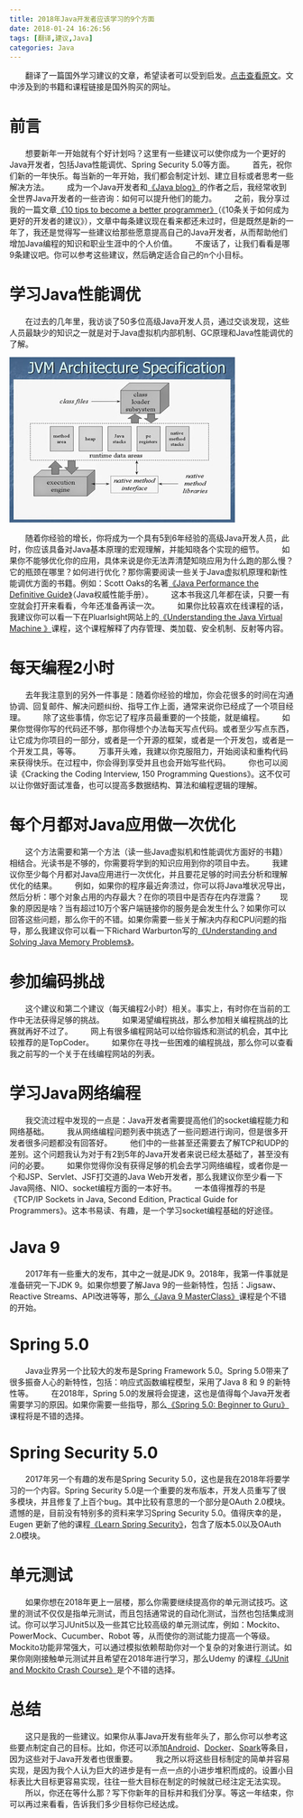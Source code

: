 ```yaml
---
title: 2018年Java开发者应该学习的9个方面
date: 2018-01-24 16:26:56
tags: [翻译,建议,Java] 
categories: Java
---
```


&emsp;&emsp;翻译了一篇国外学习建议的文章，希望读者可以受到启发。<a href="https://dzone.com/articles/5-things-java-programmer-should-learn-in-2018">点击查看原文</a>。文中涉及到的书籍和课程链接是国外购买的网址。

# 前言
&emsp;&emsp;想要新年一开始就有个好计划吗？这里有一些建议可以使你成为一个更好的Java开发者，包括Java性能调优、Spring Security 5.0等方面。
&emsp;&emsp;首先，祝你们新的一年快乐。每当新的一年开始，我们都会制定计划、建立目标或者思考一些解决方法。
&emsp;&emsp;成为一个Java开发者和<a href="http://www.java67.com/">《Java blog》</a>的作者之后，我经常收到全世界Java开发者的一些咨询：如何可以提升他们的能力。
&emsp;&emsp;之前，我分享过我的一篇文章<a href="https://javarevisited.blogspot.com/2014/01/10-tips-to-improve-programming-skill-become-better-programmer.html
">《10 tips to become a better programmer》</a>（《10条关于如何成为更好的开发者的建议》），文章中每条建议现在看来都还未过时，但是既然是新的一年了，我还是觉得写一些建议给那些愿意提高自己的Java开发者，从而帮助他们增加Java编程的知识和职业生涯中的个人价值。
&emsp;&emsp;不废话了，让我们看看是哪9条建议吧。你可以参考这些建议，然后确定适合自己的n个小目标。

<!-- more -->

# 学习Java性能调优
&emsp;&emsp;在过去的几年里，我访谈了50多位高级Java开发人员，通过交谈发现，这些人员最缺少的知识之一就是对于Java虚拟机内部机制、GC原理和Java性能调优的了解。

![JVM结构](/images/00005/JVM_architecture.jpg)

&emsp;&emsp;随着你经验的增长，你将成为一个具有5到6年经验的高级Java开发人员，此时，你应该具备对Java基本原理的宏观理解，并能知晓各个实现的细节。
&emsp;&emsp;如果你不能够优化你的应用，具体来说是你无法弄清楚知晓应用为什么跑的那么慢？它的瓶颈在哪里？如何进行优化？那你需要阅读一些关于Java虚拟机原理和新性能调优方面的书籍。例如：Scott Oaks的名著<a href="https://www.amazon.com/Java-Performance-The-Definitive-Guide/dp/1449358454?tag=javamysqlanta-20">《Java Performance the Definitive Guide》</a>（Java权威性能手册）。
&emsp;&emsp;这本书我这几年都在读，只要一有空就会打开来看看，今年还准备再读一次。
&emsp;&emsp;如果你比较喜欢在线课程的话，我建议你可以看一下在Pluarlsight网站上的<a href="https://www.pluralsight.com/courses/understanding-java-vm-memory-management?aid=7010a000001xAGNAA2&utm_medium=digital_affiliate&utm_source=ShareASale&utm_campaign=880419">《Understanding the Java Virtual Machine 》</a>课程，这个课程解释了内存管理、类加载、安全机制、反射等内容。

# 每天编程2小时
&emsp;&emsp;去年我注意到的另外一件事是：随着你经验的增加，你会花很多的时间在沟通协调、回复邮件、解决问题纠纷、指导工作上面，通常来说你已经成了一个项目经理。
&emsp;&emsp;除了这些事情，你忘记了程序员最重要的一个技能，就是编程。
&emsp;&emsp;如果你觉得你写的代码还不够，那你得想个办法每天写点代码。或者至少写点东西，让它成为你项目的一部分，或者是一个开源的框架，或者是一个开发包，或者是一个开发工具，等等。
&emsp;&emsp;万事开头难，我建以你克服阻力，开始阅读和重构代码来获得快乐。在过程中，你会得到享受并且也会开始写些代码。
&emsp;&emsp;你也可以阅读《Cracking the Coding Interview, 150 Programming Questions》。这不仅可以让你做好面试准备，也可以提高多数据结构、算法和编程逻辑的理解。

# 每个月都对Java应用做一次优化
&emsp;&emsp;这个方法需要和第一个方法（读一些Java虚拟机和性能调优方面好的书籍）相结合。光读书是不够的，你需要将学到的知识应用到你的项目中去。
&emsp;&emsp;我建议你至少每个月都对Java应用进行一次优化，并且要花足够的时间去分析和理解优化的结果。
&emsp;&emsp;例如，如果你的程序最近奔溃过，你可以将Java堆状况导出，然后分析：哪个对象占用的内存最大？在你的项目中是否存在内存泄露？
&emsp;&emsp;现象的原因是啥？当有超过10万个客户端链接你的服务是会发生什么？如果你可以回答这些问题，那么你干的不错。如果你需要一些关于解决内存和CPU问题的指导，那么我建议你可以看一下Richard Warburton写的<a href="https://www.pluralsight.com/courses/java-understanding-solving-memory-problems?aid=7010a000001xAGNAA2&utm_medium=digital_affiliate&utm_source=ShareASale&utm_campaign=880419">《Understanding and Solving Java Memory Problems》</a>。

# 参加编码挑战
&emsp;&emsp;这个建议和第二个建议（每天编程2小时）相关。事实上，有时你在当前的工作中无法获得足够的挑战。
&emsp;&emsp;如果渴望编程挑战，那么参加相关编程挑战的比赛就再好不过了。
&emsp;&emsp;网上有很多编程网站可以给你锻炼和测试的机会，其中比较推荐的是TopCoder。
&emsp;&emsp;如果你在寻找一些困难的编程挑战，那么你可以查看我之前写的一个关于在线编程网站的列表。

# 学习Java网络编程
&emsp;&emsp;我交流过程中发现的一点是：Java开发者需要提高他们的socket编程能力和网络基础。
&emsp;&emsp;我从网络编程问题列表中挑选了一些问题进行询问，但是很多开发者很多问题都没有回答好。
&emsp;&emsp;他们中的一些甚至还需要去了解TCP和UDP的差别。这个问题我认为对于有2到5年的Java开发者来说已经太基础了，甚至没有问的必要。
&emsp;&emsp;如果你觉得你没有获得足够的机会去学习网络编程，或者你是一个和JSP、Servlet、JSF打交道的Java Web开发者，那么我建议你至少看一下Java网络、NIO、socket编程方面的一本好书。
&emsp;&emsp;一本值得推荐的书是《TCP/IP Sockets in Java, Second Edition, Practical Guide for Programmers》。这本书易读、有趣，是一个学习socket编程基础的好途径。

# Java 9
&emsp;&emsp;2017年有一些重大的发布，其中之一就是JDK 9。2018年，我第一件事就是准备研究一下JDK 9。如果你想要了解Java 9的一些新特性，包括：Jigsaw、Reactive Streams、API改进等等，那么<a href="https://www.udemy.com/java-the-complete-java-developer-course/?siteID=JVFxdTr9V80-N83HONr8It.xQ37MmRwWdA&LSNPUBID=JVFxdTr9V80">《Java 9 MasterClass》</a>课程是个不错的开始。

# Spring 5.0
&emsp;&emsp;Java业界另一个比较大的发布是Spring Framework 5.0。Spring 5.0带来了很多振奋人心的新特性，包括：响应式函数编程模型，采用了Java 8 和 9 的新特性等。
&emsp;&emsp;在2018年，Spring 5.0的发展将会提速，这也是值得每个Java开发者需要学习的原因。如果你需要一些指导，那么<a href="https://www.udemy.com/spring-framework-5-beginner-to-guru/?siteID=JVFxdTr9V80-nhgSvlttSkfCoMHNNwzPOA&LSNPUBID=JVFxdTr9V80">《Spring 5.0: Beginner to Guru》</a>课程将是不错的选择。

# Spring Security 5.0
&emsp;&emsp;2017年另一个有趣的发布是Spring Security 5.0，这也是我在2018年将要学习的一个内容。Spring Security 5.0是一个重要的发布版本，开发人员重写了很多模块，并且修复了上百个bug。其中比较有意思的一个部分是OAuth 2.0模块。遗憾的是，目前没有特别多的资料来学习Spring Security 5.0。值得庆幸的是，Eugen 更新了他的课程<a href="https://courses.baeldung.com/p/learn-spring-security-the-master-class?utm_source=javarevisited&utm_medium=web&utm_campaign=lss&affcode=22136_bkwjs9xa">《Learn Spring Security》</a>，包含了版本5.0以及OAuth 2.0模块。

# 单元测试
&emsp;&emsp;如果你想在2018年更上一层楼，那么你需要继续提高你的单元测试技巧。这里的测试不仅仅是指单元测试，而且包括通常说的自动化测试，当然也包括集成测试。你可以学习JUnit5以及一些其它比较高级的单元测试库，例如：Mockito、 PowerMock、Cucumber、Robot 等，从而使你的测试能力提高一个等级。Mockito功能非常强大，可以通过模拟依赖帮助你对一个复杂的对象进行测试。如果你刚刚接触单元测试并且希望在2018年进行学习，那么Udemy 的课程<a href="https://www.udemy.com/junitandmockitocrashcourse/?siteID=JVFxdTr9V80-xIeIJmoH99xJW3BHhUJMHg&LSNPUBID=JVFxdTr9V80">《JUnit and Mockito Crash Course》</a>是个不错的选择。

# 总结
&emsp;&emsp;这只是我的一些建议。如果你从事Java开发有些年头了，那么你可以参考这些要点制定自己的目标。比如，你还可以添加<a href="https://javarevisited.blogspot.sg/2017/12/top-5-android-online-training-courses-for-Java-developers.html">Android</a>、<a href="https://javarevisited.blogspot.sg/2017/12/top-10-pluralsight-courses-java-and-web-developers.html">Docker</a>、<a href="https://javarevisited.blogspot.sg/2017/12/top-5-courses-to-learn-big-data-and.html">Spark</a>等条目，因为这些对于Java开发者也很重要。
&emsp;&emsp;我之所以将这些目标制定的简单并容易实现，是因为我个人认为巨大的进步是有一点一点的小进步堆积而成的。设置小目标表比大目标更容易实现，往往一些大目标在制定的时候就已经注定无法实现。
&emsp;&emsp;所以，你还在等什么那？写下你新年的目标并和我们分享。等这一年结束，你可以再过来看看，告诉我们多少目标你已经达成。

